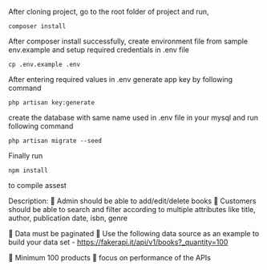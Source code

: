 After cloning project, go to the root folder of project and run,

    composer install

After composer install successfully, create environment file from sample env.example and setup required credentials in .env file

    cp .env.example .env

After entering required values in .env generate app key by following command

    php artisan key:generate

create the database with same name used in .env file in your mysql and run following command

    php artisan migrate --seed

Finally run

    npm install

to compile assest


Description:
 Admin should be able to add/edit/delete books
 Customers should be able to search and filter according to multiple
attributes like title, author, publication date, isbn, genre

 Data must be paginated
 Use the following data source as an example to build your data set -
https://fakerapi.it/api/v1/books?_quantity=100

 Minimum 100 products
 focus on performance of the APIs
